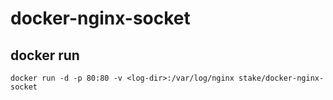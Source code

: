 # docker-nginx-socket

## docker run

```
docker run -d -p 80:80 -v <log-dir>:/var/log/nginx stake/docker-nginx-socket
```
